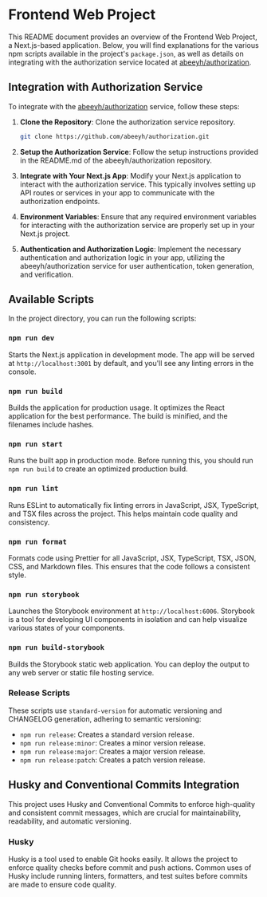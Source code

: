 # Frontend Web Project

This README document provides an overview of the Frontend Web Project, a Next.js-based application. Below, you will find explanations for the various npm scripts available in the project's `package.json`, as well as details on integrating with the authorization service located at [abeeyh/authorization](https://github.com/abeeyh/authorization).

## Integration with Authorization Service

To integrate with the [abeeyh/authorization](https://github.com/abeeyh/authorization) service, follow these steps:

1. **Clone the Repository**: Clone the authorization service repository.

   ```sh
   git clone https://github.com/abeeyh/authorization.git
   ```

2. **Setup the Authorization Service**: Follow the setup instructions provided in the README.md of the abeeyh/authorization repository.

3. **Integrate with Your Next.js App**: Modify your Next.js application to interact with the authorization service. This typically involves setting up API routes or services in your app to communicate with the authorization endpoints.

4. **Environment Variables**: Ensure that any required environment variables for interacting with the authorization service are properly set up in your Next.js project.

5. **Authentication and Authorization Logic**: Implement the necessary authentication and authorization logic in your app, utilizing the abeeyh/authorization service for user authentication, token generation, and verification.

## Available Scripts

In the project directory, you can run the following scripts:

### `npm run dev`

Starts the Next.js application in development mode. The app will be served at `http://localhost:3001` by default, and you'll see any linting errors in the console.

### `npm run build`

Builds the application for production usage. It optimizes the React application for the best performance. The build is minified, and the filenames include hashes.

### `npm run start`

Runs the built app in production mode. Before running this, you should run `npm run build` to create an optimized production build.

### `npm run lint`

Runs ESLint to automatically fix linting errors in JavaScript, JSX, TypeScript, and TSX files across the project. This helps maintain code quality and consistency.

### `npm run format`

Formats code using Prettier for all JavaScript, JSX, TypeScript, TSX, JSON, CSS, and Markdown files. This ensures that the code follows a consistent style.

### `npm run storybook`

Launches the Storybook environment at `http://localhost:6006`. Storybook is a tool for developing UI components in isolation and can help visualize various states of your components.

### `npm run build-storybook`

Builds the Storybook static web application. You can deploy the output to any web server or static file hosting service.

### Release Scripts

These scripts use `standard-version` for automatic versioning and CHANGELOG generation, adhering to semantic versioning:

- `npm run release`: Creates a standard version release.
- `npm run release:minor`: Creates a minor version release.
- `npm run release:major`: Creates a major version release.
- `npm run release:patch`: Creates a patch version release.

## Husky and Conventional Commits Integration

This project uses Husky and Conventional Commits to enforce high-quality and consistent commit messages, which are crucial for maintainability, readability, and automatic versioning.

### Husky

Husky is a tool used to enable Git hooks easily. It allows the project to enforce quality checks before commit and push actions. Common uses of Husky include running linters, formatters, and test suites before commits are made to ensure code quality.
